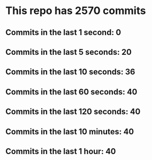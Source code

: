 # This repo has 2570 commits

## Commits in the last 1 second: 0
## Commits in the last 5 seconds: 20
## Commits in the last 10 seconds: 36
## Commits in the last 60 seconds: 40
## Commits in the last 120 seconds: 40
## Commits in the last 10 minutes: 40
## Commits in the last 1 hour: 40
